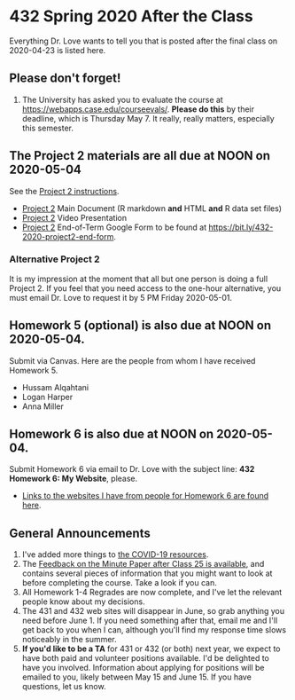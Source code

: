 # 432 Spring 2020 After the Class

Everything Dr. Love wants to tell you that is posted after the final class on 2020-04-23 is listed here.

## Please don't forget!

1. The University has asked you to evaluate the course at https://webapps.case.edu/courseevals/. **Please do this** by their deadline, which is Thursday May 7. It really, really matters, especially this semester.

## The Project 2 materials are all due at NOON on 2020-05-04 

See the [Project 2 instructions](https://github.com/THOMASELOVE/2020-432/tree/master/projects/project2).

- [Project 2](https://github.com/THOMASELOVE/2020-432/tree/master/projects/project2) Main Document (R markdown **and** HTML **and** R data set files)
- [Project 2](https://github.com/THOMASELOVE/2020-432/tree/master/projects/project2) Video Presentation
- [Project 2](https://github.com/THOMASELOVE/2020-432/tree/master/projects/project2) End-of-Term Google Form to be found at https://bit.ly/432-2020-project2-end-form.

### Alternative Project 2

It is my impression at the moment that all but one person is doing a full Project 2. If you feel that you need access to the one-hour alternative, you must email Dr. Love to request it by 5 PM Friday 2020-05-01.

## Homework 5 (optional) is also due at NOON on 2020-05-04.

Submit via Canvas. Here are the people from whom I have received Homework 5. 

- Hussam Alqahtani
- Logan Harper
- Anna Miller

## Homework 6 is also due at NOON on 2020-05-04.

Submit Homework 6 via email to Dr. Love with the subject line: **432 Homework 6: My Website**, please. 

- [Links to the websites I have from people for Homework 6 are found here](https://github.com/THOMASELOVE/2020-432/blob/master/homework/hw06/links.md). 

## General Announcements

1. I've added more things to [the COVID-19 resources](https://github.com/THOMASELOVE/2020-432/blob/master/covid19resources.md).
2. The [Feedback on the Minute Paper after Class 25 is available](https://bit.ly/432-2020-minute-25-feedback), and contains several pieces of information that you might want to look at before completing the course. Take a look if you can.
3. All Homework 1-4 Regrades are now complete, and I've let the relevant people know about my decisions.
4. The 431 and 432 web sites will disappear in June, so grab anything you need before June 1. If you need something after that, email me and I'll get back to you when I can, although you'll find my response time slows noticeably in the summer.
5. **If you'd like to be a TA** for 431 or 432 (or both) next year, we expect to have both paid and volunteer positions available. I'd be delighted to have you involved. Information about applying for positions will be emailed to you, likely between May 15 and June 15. If you have questions, let us know.

